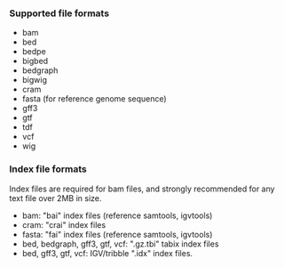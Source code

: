 ### Supported file formats

* bam
* bed
* bedpe
* bigbed
* bedgraph
* bigwig
* cram
* fasta (for reference genome sequence)
* gff3
* gtf
* tdf
* vcf
* wig

### Index file formats

Index files are required for bam files, and strongly recommended for any text file over 2MB in size.  

* bam:  "bai" index files  (reference samtools, igvtools)
* cram: "crai" index files 
* fasta: "fai" index files  (reference samtools, igvtools)
* bed, bedgraph, gff3, gtf, vcf:  ".gz.tbi"  tabix index files
* bed, gff3, gtf, vcf:  IGV/tribble ".idx" index files.  


